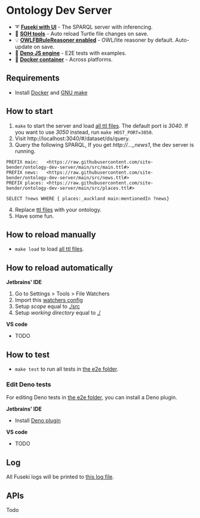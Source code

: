 # Ontology Dev Server

- :curly_loop: **[Fuseki with UI](https://jena.apache.org/documentation/fuseki2/fuseki-webapp.html)** - The SPARQL server with inferencing. 
- :turtle: **[SOH tools](https://jena.apache.org/documentation/fuseki2/soh.html)** - Auto reload Turtle file changes on save.
- :bulb: **[OWLFBRuleReasoner enabled](https://jena.apache.org/documentation/inference/)** - OWL/lite reasoner by default. Auto-update on save.
- :dart: **[Deno JS engine](https://deno.land/manual/testing)** - E2E tests with examples.
- :whale: **[Docker container](https://hub.docker.com/_/archlinux/)** - Across platforms.

## Requirements

- Install [Docker](https://docs.docker.com/get-docker/) and [GNU make](https://www.gnu.org/software/make/)

## How to start

1. `make` to start the server and load [all ttl files](./src). The default port is _3040_. If you want to use _3050_ instead, run `make HOST_PORT=3050`. 
2. Visit http://localhost:3040/#/dataset/ds/query.
3. Query the following SPARQL, If you get *http://..._news1*, the dev server is running.
```SPARQL
PREFIX main:   <https://raw.githubusercontent.com/site-bender/ontology-dev-server/main/src/main.ttl#> 
PREFIX news:   <https://raw.githubusercontent.com/site-bender/ontology-dev-server/main/src/news.ttl#> 
PREFIX places: <https://raw.githubusercontent.com/site-bender/ontology-dev-server/main/src/places.ttl#> 

SELECT ?news WHERE { places:_auckland main:mentionedIn ?news}
```
4. Replace [ttl files](./src) with your ontology. 
5. Have some fun.

## How to reload manually

- `make load` to load [all ttl files](./src).

## How to reload automatically 

**Jetbrains' IDE**

1. Go to Settings > Tools > File Watchers
2. Import this [watchers config](ideConfig/jetbrains/watchers.xml)
3. Setup _scope_ equal to [./src](./src)
4. Setup _working directory_ equal to [./](.)

**VS code**

- TODO

## How to test

- `make test` to run all tests in [the e2e folder](./e2e).

### Edit Deno tests

For editing Deno tests in [the e2e folder](./e2e), you can install a Deno plugin. 

**Jetbrains' IDE**

- Install [Deno plugin](https://plugins.jetbrains.com/plugin/14382-deno)

**VS code**

- TODO

## Log

All Fuseki logs will be printed to [this log file](./log).

## APIs
Todo
